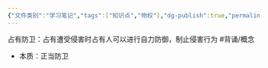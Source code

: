 ```yaml
---
{"文件类别":"学习笔记","tags":["知识点","物权"],"dg-publish":true,"permalink":"/学习笔记studyup/知识点cheese/占有防卫/","dgPassFrontmatter":true,"created":"2024-09-17T15:18:42.236+08:00","updated":"2024-10-28T12:08:39.173+08:00"}
---
```


占有防卫：占有遭受侵害时占有人可以进行自力防御，制止侵害行为 #背诵/概念 
- 本质：正当防卫